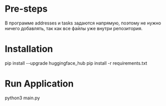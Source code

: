 # Pre-steps
В программе addresses и tasks задаются напрямую, поэтому не нужно ничего добавлять, так как все файлы уже внутри репозитория.


# Installation
pip install --upgrade huggingface_hub
pip install -r requirements.txt

# Run Application
python3 main.py


